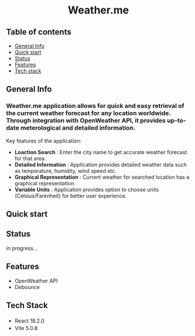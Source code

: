 <p align="center">
  <h1 align="center">Weather.me</h1>
</p>

## Table of contents

- [General Info](#general-info)
- [Quick start](#quick-start)
- [Status](#status)
- [Features](#features)
- [Tech stack](#tech-stack)

## General Info

### Weather.me application allows for quick and easy retrieval of the current weather forecast for any location worldwide. Through integration with OpenWeather API, it provides up-to-date meterological and detailed information.

Key features of the application:

- **Loaction Search** : Enter the city name to get accurate weather forecast for that area.
- **Detailed Information** : Application provides detailed weather data such as temperature, humidity, wind speed etc.
- **Graphical Representation** : Current weather for searched location has a graphical representation.
- **Variable Units** : Application provides option to choose units (Celsius/Farenheit) for better user experience.

## Quick start

## Status

in progress...

## Features

- OpenWeather API
- Debounce

## Tech Stack

- React 18.2.0 <img src="https://cdn4.iconfinder.com/data/icons/logos-3/600/React.js_logo-512.png" width="17"/>
- Vite 5.0.8 <img src="https://upload.wikimedia.org/wikipedia/commons/f/f1/Vitejs-logo.svg" width="17"/>
